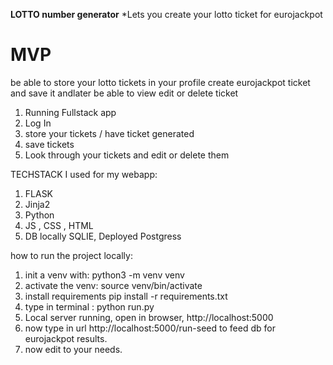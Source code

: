 **LOTTO number generator**
\*Lets you create your lotto ticket for eurojackpot

# MVP

be able to store your lotto tickets in your profile create eurojackpot
ticket and save it andlater be able to view edit or delete ticket

1. Running Fullstack app
2. Log In
3. store your tickets / have ticket generated
4. save tickets
5. Look through your tickets and edit or delete them

TECHSTACK I used for my webapp:

1. FLASK
2. Jinja2
3. Python
4. JS , CSS , HTML
5. DB locally SQLIE, Deployed Postgress

how to run the project locally:

1. init a venv with: python3 -m venv venv
2. activate the venv: source venv/bin/activate
3. install requirements pip install -r requirements.txt
4. type in terminal : python run.py
5. Local server running, open in browser, http://localhost:5000
6. now type in url http://localhost:5000/run-seed
   to feed db for eurojackpot results.
7. now edit to your needs.
